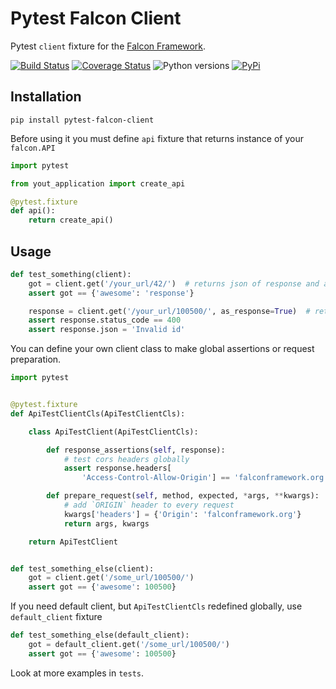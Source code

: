 Pytest Falcon Client
===
Pytest `client` fixture for the [Falcon Framework](https://github.com/falconry/falcon).

[![Build Status](https://travis-ci.org/sivakov512/pytest-falcon-client.svg?branch=master)](https://travis-ci.org/sivakov512/pytest-falcon-client)
[![Coverage Status](https://coveralls.io/repos/github/sivakov512/pytest-falcon-client/badge.svg?branch=master)](https://coveralls.io/github/sivakov512/pytest-falcon-client?branch=master)
![Python versions](https://img.shields.io/badge/python-3.4,%203.5,%203.6-blue.svg)
[![PyPi](https://img.shields.io/badge/PyPi-1.0.2-yellow.svg)](https://pypi.python.org/pypi/pytest-falcon-client)

## Installation

``` shell
pip install pytest-falcon-client
```

Before using it you must define `api` fixture that returns instance of your `falcon.API`

``` python
import pytest

from yout_application import create_api

@pytest.fixture
def api():
    return create_api()
```

## Usage

``` python
def test_something(client):
    got = client.get('/your_url/42/')  # returns json of response and automatically check response status code
    assert got == {'awesome': 'response'}

    response = client.get('/your_url/100500/', as_response=True)  # returns testing response object and skip status code check
    assert response.status_code == 400
    assert response.json = 'Invalid id'
```

You can define your own client class to make global assertions or request preparation.
``` python
import pytest


@pytest.fixture
def ApiTestClientCls(ApiTestClientCls):

    class ApiTestClient(ApiTestClientCls):

        def response_assertions(self, response):
            # test cors headers globally
            assert response.headers[
                'Access-Control-Allow-Origin'] == 'falconframework.org'

        def prepare_request(self, method, expected, *args, **kwargs):
            # add `ORIGIN` header to every request
            kwargs['headers'] = {'Origin': 'falconframework.org'}
            return args, kwargs

    return ApiTestClient


def test_something_else(client):
    got = client.get('/some_url/100500/')
    assert got == {'awesome': 100500}
```

If you need default client, but `ApiTestClientCls` redefined globally, use `default_client` fixture
``` python
def test_something_else(default_client):
    got = default_client.get('/some_url/100500/')
    assert got == {'awesome': 100500}
```

Look at more examples in `tests`.
